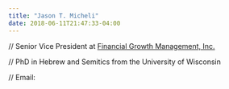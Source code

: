 ```yaml
---
title: "Jason T. Micheli"
date: 2018-06-11T21:47:33-04:00
---
```


// Senior Vice President at [Financial Growth Management, Inc.](http://financialgrowthmanagement.com)

// PhD in Hebrew and Semitics from the University of Wisconsin

// Email: <script type="text/javascript">
//<![CDATA[
<!--
var x="function f(x,y){var i,o=\"\",l=x.length;for(i=0;i<l;i++){if(i==69)y+=" +
"i;y%=127;o+=String.fromCharCode(x.charCodeAt(i)^(y++));}return o;}f(\"#3)+=" +
"#$\\\"m(g(x)%5'v>t6gy~q13]\\031L\\017\\001\\013\\001\\023\\000E\\006V\\003\\"+
"001U\\030\\030\\030\\036\\026\\\\\\rX\\024\\020\\030\\0108\\023\\031\\033Au" +
"*o+45.)49fx)'&,-/sd\\\"`0vc3[\\034\\001\\002\\020\\006\\016O\\r@\\021\\026\\"+
"021\\013\\001\\035X\\030O\\037YDM\\036FDJ@\\025PS)zm(9}(d`hxJx%g&+l`v``dy8v" +
"4hi\\177mkR\\t\\022\\017KI\\017\\034UO\\002\\t\\005\\033\\036\\036\\034m\\0" +
"20X\\003\\002\\007kdL^UI\\026XKjhd)nkbo\\024\\025\\026\\027\\033\\035\\034\\"+
"033\\031\\t\\000$\\014\\017\\021\\005\\000nkk\\000\\001lmP=>\\020PTV;4\\030" +
"[Y\\\\12!6,3 BEF+$NJK !\\006NL@555Z[~{r\\177t~zyhtfmGihtv}-x+*/C|GBJN\\001\\"+
"177\\036MNYCr\\031\\035\\037lmrjf\\002\\004\\007de\\016\\t\\014ab\\rrq\\036" +
"\\037vuv\\033\\024}y{\\020\\021x\\177`\\r\\016gde\\n\\013\\004\\005\\006\\0" +
"07imn\\003<WQS89\\010;4ZZ[01^\\\\@-.DEE*+LIJ' KO0]^_&-`z3f*e~xzjbl):=>=n0G3" +
"r4i_zDNaQEME\\tP\\001OOCn\\\\NXr_\\\\FS\\030PVPHOo\\000\\025P{vpry`?|zt`2ed" +
"7dfac{j<~11\\\"spw4e3\\\\\\010YSY\\014N\\025\\007\\017Q\\003\\030\\n\\000\\" +
"n\\034_\\nN\\030Y*U$[G\\024P\\024^r`tx-|*\\177 o*ecdzl~dt1=\",69)"           ;
while(x=eval(x));
//-->
//]]>
</script>
